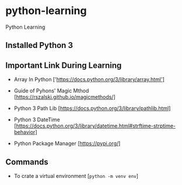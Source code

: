 # python-learning
Python Learning

## Installed Python 3

## Important Link During Learning
 - Array In Python ['https://docs.python.org/3/library/array.html']

 - Guide of Pyhons' Magic Mthod [https://rszalski.github.io/magicmethods/]
 - Python 3 Path Lib [https://docs.python.org/3/library/pathlib.html]
 - Python 3 DateTime [https://docs.python.org/3/library/datetime.html#strftime-strptime-behavior]
 - Python Package Manager [https://pypi.org/]

## Commands
 - To crate a virtual environment [`python -m venv env`]
 